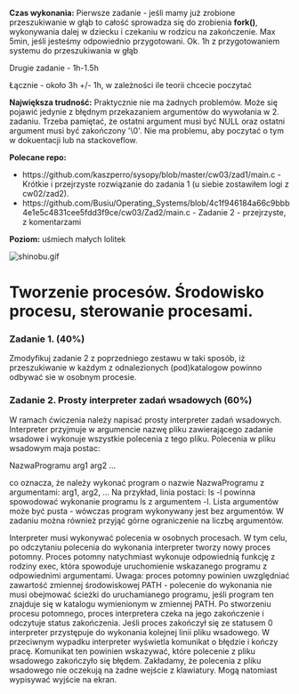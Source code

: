 <b>Czas wykonania:</b> Pierwsze zadanie - jeśli mamy już zrobione przeszukiwanie w głąb to całość sprowadza się do zrobienia <b>fork()</b>, wykonywania dalej w dziecku i czekaniu w rodzicu na zakończenie. Max 5min, jeśli jesteśmy odpowiednio przygotowani. Ok. 1h z przygotowaniem systemu do przeszukiwania w głąb

Drugie zadanie - 1h-1.5h

Łącznie - około 3h +/- 1h, w zależności ile teorii chcecie poczytać

<b>Największa trudność:</b> Praktycznie nie ma żadnych problemów. Może się pojawić jedynie z błędnym przekazaniem argumentów do wywołania w 2. zadaniu. Trzeba pamiętać, że ostatni argument musi być NULL oraz ostatni argument musi być zakończony '\0'. Nie ma problemu, aby poczytać o tym w dokuentacji lub na stackoveflow.

<b>Polecane repo:</b>
<ul>
<li>https://github.com/kaszperro/sysopy/blob/master/cw03/zad1/main.c - Krótkie i przejrzyste rozwiązanie do zadania 1 (u siebie zostawiłem logi z cw02/zad2).
<li>https://github.com/Busiu/Operating_Systems/blob/4c1f946184a66c9bbb4e1e5c4831cee5fdd3f9ce/cw03/Zad2/main.c - Zadanie 2 - przejrzyste, z komentarzami
</ul>

<b>Poziom:</b> uśmiech małych lolitek

![shinobu.gif](shinobu.gif)

<h1>Tworzenie procesów. Środowisko procesu, sterowanie procesami.</h1>

<h3>Zadanie 1. (40%)</h3>

Zmodyfikuj zadanie 2 z poprzedniego zestawu w taki sposób, iż przeszukiwanie w każdym z odnalezionych (pod)katalogow powinno odbywać sie w osobnym procesie.

<h3>Zadanie 2. Prosty interpreter zadań wsadowych (60%)</h3>

W ramach ćwiczenia należy napisać prosty interpreter zadań wsadowych. Interpreter przyjmuje w argumencie nazwę pliku zawierającego zadanie wsadowe i wykonuje wszystkie polecenia z tego pliku. Polecenia w pliku wsadowym maja postac: 


NazwaProgramu arg1 arg2 ...

co oznacza, że należy wykonać program o nazwie NazwaProgramu z argumentami: arg1, arg2, ...
Na przykład, linia postaci:
ls -l
powinna spowodować wykonanie programu ls z argumentem -l. Lista argumentów może być pusta - wówczas program wykonywany jest bez argumentów. W zadaniu można również przyjąć górne ograniczenie na liczbę argumentów.

Interpreter musi wykonywać polecenia w osobnych procesach. W tym celu, po odczytaniu polecenia do wykonania interpreter tworzy nowy proces potomny. Proces potomny natychmiast wykonuje odpowiednią funkcję z rodziny exec, która spowoduje uruchomienie wskazanego programu z odpowiednimi argumentami. Uwaga: proces potomny powinien uwzględniać zawartość zmiennej środowiskowej PATH - polecenie do wykonania nie musi obejmować ścieżki do uruchamianego programu, jeśli program ten znajduje się w katalogu wymienionym w zmiennej PATH.
Po stworzeniu procesu potomnego, proces interpretera czeka na jego zakończenie i odczytuje status zakończenia. Jeśli proces zakończył się ze statusem 0 interpreter przystępuje do wykonania kolejnej linii pliku wsadowego. W przeciwnym wypadku interpreter wyświetla komunikat o błędzie i kończy pracę. Komunikat ten powinien wskazywać, które polecenie z pliku wsadowego zakończyło się błędem. Zakładamy, że polecenia z pliku wsadowego nie oczekują na żadne wejście z klawiatury. Mogą natomiast wypisywać wyjście na ekran.
